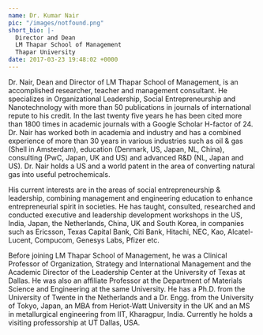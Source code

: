 ```yaml
---
name: Dr. Kumar Nair
pic: "/images/notfound.png"
short_bio: |-
  Director and Dean
  LM Thapar School of Management
  Thapar University
date: 2017-03-23 19:48:02 +0000
---
```

Dr. Nair, Dean and Director of LM Thapar School of Management, is an accomplished researcher, teacher and management consultant. He specializes in Organizational Leadership, Social Entrepreneurship and Nanotechnology with more than 50 publications in journals of international repute to his credit. In the last twenty five years he has been cited more than 1800 times in academic journals with a Google Scholar H-factor of 24. Dr. Nair has worked both in academia and industry and has a combined experience of more than 30 years in various industries such as oil & gas (Shell in Amsterdam), education (Denmark, US, Japan, NL, China), consulting (PwC, Japan, UK and US) and advanced R&D (NL, Japan and US). Dr. Nair holds a US and a world patent in the area of converting natural gas into useful petrochemicals.

His current interests are in the areas of social entrepreneurship & leadership, combining management and engineering education to enhance entrepreneurial spirit in societies. He has taught, consulted, researched and conducted executive and leadership development workshops in the US, India, Japan, the Netherlands, China, UK and South Korea, in companies such as Ericsson, Texas Capital Bank, Citi Bank, Hitachi, NEC, Kao, Alcatel-Lucent, Compucom, Genesys Labs, Pfizer etc.

Before joining LM Thapar School of Management, he was a Clinical Professor of Organization, Strategy and International Management and the Academic Director of the Leadership Center at the University of Texas at Dallas. He was also an affiliate Professor at the Department of Materials Science and Engineering at the same University. He has a Ph.D. from the University of Twente in the Netherlands and a Dr. Engg. from the University of Tokyo, Japan, an MBA from Heriot-Watt University in the UK and an MS in metallurgical engineering from IIT, Kharagpur, India. Currently he holds a visiting professorship at UT Dallas, USA.
